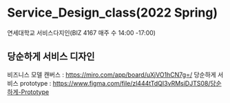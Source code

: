 # Service_Design_class(2022 Spring) 

연세대학교 서비스다지인(BIZ 4167 매주 수 14:00 -17:00) 

## 당순하게 서비스 디자인 
비즈니스 모델 캔버스 : https://miro.com/app/board/uXjVO1hCN7g=/
당순하게 서비스 prototype : https://www.figma.com/file/zl444tTdQI3vRMsiDJTS08/당순하게-Prototype

